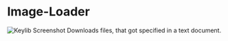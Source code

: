 # Image-Loader
![Keylib Screenshot](https://i.imgur.com/BJxxk5b.jpg)
Downloads files, that got specified in a text document.
